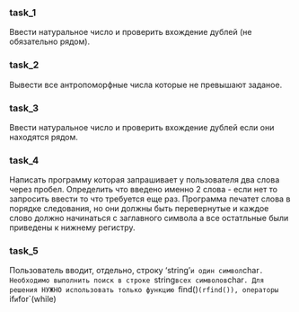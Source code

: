 ### task_1
Ввести натуральное число и проверить вхождение дублей (не обязательно рядом).

### task_2
Вывести все антропоморфные числа которые не превышают заданое.

### task_3
Ввести натуральное число и проверить вхождение дублей если они находятся рядом.

### task_4
Написать программу которая запрашивает у пользователя два слова через пробел.
Определить что введено именно 2 слова - если нет то запросить ввести то что требуется еще раз.
Программа печатет слова в порядке следования, но они должны быть перевернутые и каждое слово должно начинаться с заглавного символа а все остатльные были приведены к нижнему регистру.

### task_5
Пользователь вводит, отдельно, строку ‘string’` и один символ `char`. Необходимо выполнить поиск в строке `string` всех символов `char`.
Для решения НУЖНО использовать только функцию `find()`(rfind()), операторы `if` и `for`(while)
